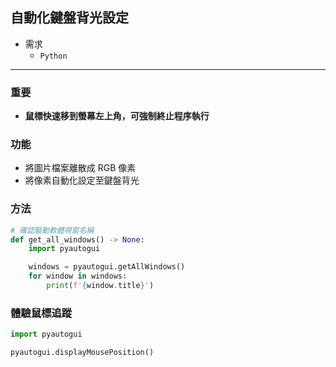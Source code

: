 ## 自動化鍵盤背光設定

* 需求
    * `Python`

---

### 重要

* **鼠標快速移到螢幕左上角，可強制終止程序執行**

### 功能
* 將圖片檔案離散成 RGB 像素
* 將像素自動化設定至鍵盤背光

### 方法

```python
# 確認驅動軟體視窗名稱
def get_all_windows() -> None:
    import pyautogui

    windows = pyautogui.getAllWindows()
    for window in windows:
        print(f'{window.title}')
```

### 體驗鼠標追蹤
```python
import pyautogui

pyautogui.displayMousePosition()
```